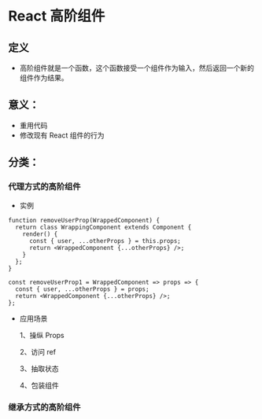 # React 高阶组件

## 定义

- 高阶组件就是一个函数，这个函数接受一个组件作为输入，然后返回一个新的组件作为结果。

## 意义：

- 重用代码
- 修改现有 React 组件的行为

## 分类：

### 代理方式的高阶组件

- 实例

```
function removeUserProp(WrappedComponent) {
  return class WrappingComponent extends Component {
    render() {
      const { user, ...otherProps } = this.props;
      return <WrappedComponent {...otherProps} />;
    }
  };
}
```

```
const removeUserProp1 = WrappedComponent => props => {
  const { user, ...otherProps } = props;
  return <WrappedComponent {...otherProps} />;
};
```

- 应用场景

  1、操纵 Props

  2、访问 ref

  3、抽取状态

  4、包装组件

### 继承方式的高阶组件
